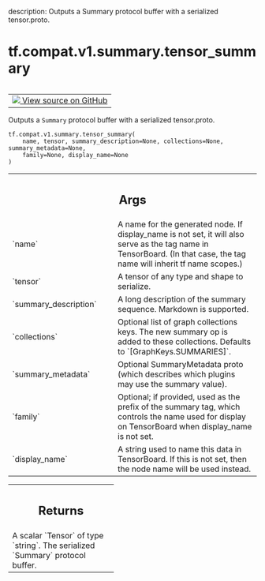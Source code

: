 description: Outputs a Summary protocol buffer with a serialized tensor.proto.

<div itemscope itemtype="http://developers.google.com/ReferenceObject">
<meta itemprop="name" content="tf.compat.v1.summary.tensor_summary" />
<meta itemprop="path" content="Stable" />
</div>

# tf.compat.v1.summary.tensor_summary

<!-- Insert buttons and diff -->

<table class="tfo-notebook-buttons tfo-api nocontent" align="left">
<td>
  <a target="_blank" href="https://github.com/tensorflow/tensorflow/blob/r2.4/tensorflow/python/summary/summary.py#L274-L327">
    <img src="https://www.tensorflow.org/images/GitHub-Mark-32px.png" />
    View source on GitHub
  </a>
</td>
</table>



Outputs a `Summary` protocol buffer with a serialized tensor.proto.

<pre class="devsite-click-to-copy prettyprint lang-py tfo-signature-link">
<code>tf.compat.v1.summary.tensor_summary(
    name, tensor, summary_description=None, collections=None, summary_metadata=None,
    family=None, display_name=None
)
</code></pre>



<!-- Placeholder for "Used in" -->


<!-- Tabular view -->
 <table class="responsive fixed orange">
<colgroup><col width="214px"><col></colgroup>
<tr><th colspan="2"><h2 class="add-link">Args</h2></th></tr>

<tr>
<td>
`name`
</td>
<td>
A name for the generated node. If display_name is not set, it will
also serve as the tag name in TensorBoard. (In that case, the tag
name will inherit tf name scopes.)
</td>
</tr><tr>
<td>
`tensor`
</td>
<td>
A tensor of any type and shape to serialize.
</td>
</tr><tr>
<td>
`summary_description`
</td>
<td>
A long description of the summary sequence. Markdown
is supported.
</td>
</tr><tr>
<td>
`collections`
</td>
<td>
Optional list of graph collections keys. The new summary op is
added to these collections. Defaults to `[GraphKeys.SUMMARIES]`.
</td>
</tr><tr>
<td>
`summary_metadata`
</td>
<td>
Optional SummaryMetadata proto (which describes which
plugins may use the summary value).
</td>
</tr><tr>
<td>
`family`
</td>
<td>
Optional; if provided, used as the prefix of the summary tag,
which controls the name used for display on TensorBoard when
display_name is not set.
</td>
</tr><tr>
<td>
`display_name`
</td>
<td>
A string used to name this data in TensorBoard. If this is
not set, then the node name will be used instead.
</td>
</tr>
</table>



<!-- Tabular view -->
 <table class="responsive fixed orange">
<colgroup><col width="214px"><col></colgroup>
<tr><th colspan="2"><h2 class="add-link">Returns</h2></th></tr>
<tr class="alt">
<td colspan="2">
A scalar `Tensor` of type `string`. The serialized `Summary` protocol
buffer.
</td>
</tr>

</table>

